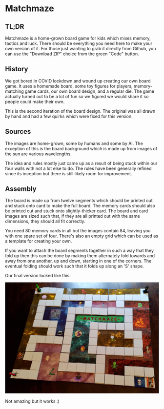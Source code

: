 # Matchmaze

## TL;DR

Matchmaze is a home-grown board game for kids which mixes memory, tactics and
luck. There should be everything you need here to make your own version of it.
For those just wanting to grab it directly from Github, you can use the
"Download ZIP" choice from the green "Code" button.

## History

We got bored in COVID lockdown and wound up creating our own board game. It uses
a homemade board, some toy figures for players, memory-matching game cards, our
own board design, and a regular die.  The game actually turned out to be a lot
of fun so we figured we would share it so people could make their own.

This is the second iteration of the board design. The original was all drawn by
hand and had a few quirks which were fixed for this version.


## Sources

The images are home-grown, some by humans and some by AI. The exception of this
is the board background which is made up from images of the sun are various
wavelengths.

The idea and rules mostly just came up as a result of being stuck within our
four walls with not a lot else to do. The rules have been generally refined
since its inception but there is still likely room for improvement.


## Assembly

The board is made up from twelve segments which should be printed out and stuck
onto card to make the full board. The memory cards should also be printed out
and stuck onto slightly-thicker card. The board and card images are sized such
that, if they are all printed out with the same dimensions, they should all fit
correctly.

You need 80 memory cards in all but the images contain 84, leaving you with one
spare set of four. There's also an empty grid which can be used as a template
for creating your own.

If you want to attach the board segments together in such a way that they fold
up then this can be done by making them alternately fold towards and away from
one another, up and down, starting in one of the corners. The eventual folding
should work such that it folds up along an 'S' shape.

Our final version looked like this:

  ![Assembled version](assembled.png "Assembled version")

Not amazing but it works :)

